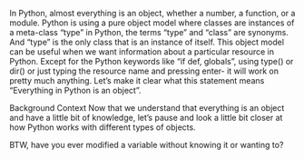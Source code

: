 In Python, almost everything is an object, whether a number, a function, or a module. Python is using a pure object model where classes are instances of a meta-class “type” in Python, the terms “type” and “class” are synonyms. And “type” is the only class that is an instance of itself. This object model can be useful when we want information about a particular resource in Python. Except for the Python keywords like “if def, globals”, using type() or dir() or just typing the resource name and pressing enter- it will work on pretty much anything. Let’s make it clear what this statement means “Everything in Python is an object”.

Background Context
Now that we understand that everything is an object and have a little bit of knowledge, let’s pause and look a little bit closer at how Python works with different types of objects.

BTW, have you ever modified a variable without knowing it or wanting to?
